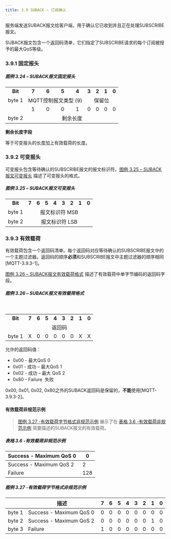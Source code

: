 ```yaml
---
title: 3.9 SUBACK – 订阅确认
---
```


服务端发送SUBACK报文给客户端，用于确认它已收到并且正在处理SUBSCRIBE报文。

SUBACK报文包含一个返回码清单，它们指定了SUBSCRIBE请求的每个订阅被授予的最大QoS等级。

### 3.9.1 固定报头

##### 图例 3.24 – SUBACK报文固定报头

<table style="text-align:center">
   <tr>
     <td align="center"><strong>Bit</strong></td>
     <td align="center"><strong>7</strong></td>
     <td align="center"><strong>6</strong></td>
     <td align="center"><strong>5</strong></td>
     <td align="center"><strong>4</strong></td>
     <td align="center"><strong>3</strong></td>
     <td align="center"><strong>2</strong></td>
     <td align="center"><strong>1</strong></td>
     <td align="center"><strong>0</strong></td>
   </tr>
   <tr>
     <td>byte 1</td>
     <td colspan="4" align="center">MQTT控制报文类型 (9)</td>
     <td colspan="4" align="center">保留位</td>
   </tr>
   <tr>
       <td></td>
       <td align="center">1</td>
       <td align="center">0</td>
       <td align="center">0</td>
       <td align="center">1</td>
       <td align="center">0</td>
       <td align="center">0</td>
       <td align="center">0</td>
       <td align="center">0</td>
     </tr>
   <tr>
     <td>byte 2</td>
     <td colspan="8" align="center">剩余长度</td>
   </tr>
 </table>

**剩余长度字段**

等于可变报头的长度加上有效载荷的长度。

### 3.9.2 可变报头

可变报头包含等待确认的SUBSCRIBE报文的报文标识符。[图例 3.25 – SUBACK报文可变报头](#_图例_3.25_–) 描述了可变报头的格式。

##### 图例 3.25 – SUBACK报文可变报头

<table style="text-align:center">
   <tr>
     <td align="center"><strong>Bit</strong></td>
     <td align="center"><strong>7</strong></td>
     <td align="center"><strong>6</strong></td>
     <td align="center"><strong>5</strong></td>
     <td align="center"><strong>4</strong></td>
     <td align="center"><strong>3</strong></td>
     <td align="center"><strong>2</strong></td>
     <td align="center"><strong>1</strong></td>
     <td align="center"><strong>0</strong></td>
   </tr>
   <tr>
     <td>byte 1</td>
     <td colspan="8" align="center">报文标识符 MSB</td>
   </tr>
   <tr>
     <td>byte 2</td>
     <td colspan="8" align="center">报文标识符 LSB</td>
   </tr>
 </table>

### 3.9.3 有效载荷

有效载荷包含一个返回码清单。每个返回码对应等待确认的SUBSCRIBE报文中的一个主题过滤器。返回码的顺序**必须**和SUBSCRIBE报文中主题过滤器的顺序相同 \[MQTT-3.9.3-1\]。

[图例 3.26 – SUBACK报文有效载荷格式](#_Figure_3.26_-) 描述了有效载荷中单字节编码的返回码字段。

##### 图例 3.26 – SUBACK报文有效载荷格式

<table style="text-align:center">
   <tr>
     <td align="center"><strong>Bit</strong></td>
     <td align="center"><strong>7</strong></td>
     <td align="center"><strong>6</strong></td>
     <td align="center"><strong>5</strong></td>
     <td align="center"><strong>4</strong></td>
     <td align="center"><strong>3</strong></td>
     <td align="center"><strong>2</strong></td>
     <td align="center"><strong>1</strong></td>
     <td align="center"><strong>0</strong></td>
   </tr>
   <tr>
     <td></td>
     <td colspan="8" align="center">返回码</td>
   </tr>
    <tr>
       <td>byte 1</td>
       <td align="center">X</td>
       <td align="center">0</td>
       <td align="center">0</td>
       <td align="center">0</td>
       <td align="center">0</td>
       <td align="center">0</td>
       <td align="center">X</td>
       <td align="center">X</td>
     </tr>
 </table>

允许的返回码值：

- 0x00 - 最大QoS 0
- 0x01 - 成功 – 最大QoS 1
- 0x02 - 成功 – 最大 QoS 2
- 0x80 - Failure  失败

0x00, 0x01, 0x02, 0x80之外的SUBACK返回码是保留的，**不能**使用\[MQTT-3.9.3-2\]。

#### 有效载荷非规范示例

> [图例 3.27 -有效载荷字节格式非规范示例](#_Figure_3.27_-) 展示了在 [表格 3.6 -有效载荷非规范示例](#_Table_3.5_-) 简要描述的SUBACK报文的有效载荷。

##### 表格 3.6 -有效载荷非规范示例

| Success - Maximum QoS 0  | 0   |
|--------------------------|-----|
| Success - Maximum QoS 2  | 2   |
| Failure                  | 128 |

##### 图例 3.27 -有效载荷字节格式非规范示例

|        | **描述**                 | **7** | **6** | **5** | **4** | **3** | **2** | **1** | **0** |
|--------|--------------------------|-------|-------|-------|-------|-------|-------|-------|-------|
| byte 1 | Success - Maximum QoS 0  | 0     | 0     | 0     | 0     | 0     | 0     | 0     | 0     |
| byte 2 | Success - Maximum QoS 2  | 0     | 0     | 0     | 0     | 0     | 0     | 1     | 0     |
| byte 3 | Failure                  | 1     | 0     | 0     | 0     | 0     | 0     | 0     | 0     |

